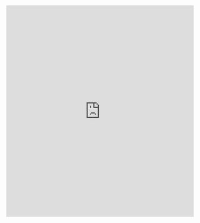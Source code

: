 <p><iframe allowfullscreen width="100%" height="569" class="google-slides-iframe" frameborder="0" scrolling="no" src="https://docs.google.com/presentation/d/e/2PACX-1vRy5q0xH5gwrDK3X091wisVlXpbSa6ejAxUBZGkJCiWjwpn9PdacMPwvPdN76Hwk1aozP8cbW4qnaDd/embed?start=false&amp;loop=false&amp;delayms=3000"></iframe></p>